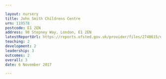 ```yaml
---

layout: nursery
title: John Smith Childrens Centre
urn: 119578
postcode: E1 2EN
address: 90 Stepney Way, London, E1 2EN
latestReportUrl: https://reports.ofsted.gov.uk/provider/files/2740615/urn/119578.pdf
teaching: 2
development: 2
leadership: 3
outcomes: 2
overall: 3
date: 6 November 2017

---
```

